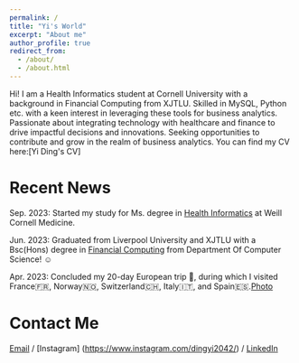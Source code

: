 ```yaml
---
permalink: /
title: "Yi's World"
excerpt: "About me"
author_profile: true
redirect_from: 
  - /about/
  - /about.html
---
```


Hi! I am a Health Informatics student at Cornell University with a background in Financial Computing from XJTLU. Skilled in MySQL, Python etc. with a keen interest in leveraging these tools for business analytics. Passionate about integrating technology with healthcare and finance to drive impactful decisions and innovations. Seeking opportunities to contribute and grow in the realm of business analytics. 
You can find my CV here:[Yi Ding's CV]

Recent News
======
Sep. 2023: Started my study for Ms. degree in [Health Informatics](https://phsedu-info.weill-cornell.org/?utm_source=adwords&utm_medium=cpc&utm_campaign=learnmore&device=c&network=g&location=9004077&utm_term=cornell%20health%20informatics&matchtype=e&gclid=Cj0KCQiAsburBhCIARIsAExmsu4lLNa7ZxfiUAEs-e0RzFwG-WjP-wg7ovGRo-xNEFsZUR3uUerGoakaAhf_EALw_wcB) at Weill Cornell Medicine.

Jun. 2023: Graduated from Liverpool University and XJTLU with a Bsc(Hons) degree in [Financial Computing](https://www.liverpool.ac.uk/courses/2024/financial-computing-bsc-hons) from Department Of Computer Science! ☺️

Apr. 2023: Concluded my 20-day European trip 🚞, during which I visited France🇫🇷, Norway🇳🇴, Switzerland🇨🇭, Italy🇮🇹, and Spain🇪🇸.[Photo](images/Photo)

Contact Me
======
[Email](mailto:yid4004@med.cornell.edu) / [Instagram] (https://www.instagram.com/dingyi2042/) / [LinkedIn](https://www.linkedin.com/in/yi-ding-854002291/)
